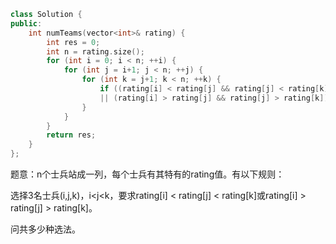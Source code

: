 ```CPP
class Solution {
public:
    int numTeams(vector<int>& rating) {
        int res = 0;
        int n = rating.size();
        for (int i = 0; i < n; ++i) {
            for (int j = i+1; j < n; ++j) {
                for (int k = j+1; k < n; ++k) {
                    if ((rating[i] < rating[j] && rating[j] < rating[k])
                    || (rating[i] > rating[j] && rating[j] > rating[k])) ++res;
                }
            }
        }
        return res;
    }
};
```

题意：n个士兵站成一列，每个士兵有其特有的rating值。有以下规则：

选择3名士兵(i,j,k)，i<j<k，要求rating[i] < rating[j] < rating[k]或rating[i] > rating[j] > rating[k]。

问共多少种选法。